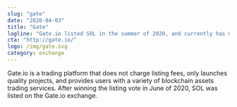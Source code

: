 ```yaml
---
slug: "gate"
date: "2020-04-03"
title: "Gate"
logline: "Gate.io listed SOL in the summer of 2020, and currently has multiple SOL spot trading pairs on their exchange."
cta: "http://gate.io/"
logo: /img/gate.svg
category: exchange
---
```


Gate.io is a trading platform that does not charge listing fees, only launches quality projects, and provides users with a variety of blockchain assets trading services. After winning the listing vote in June of 2020, SOL was listed on the Gate.io exchange.

